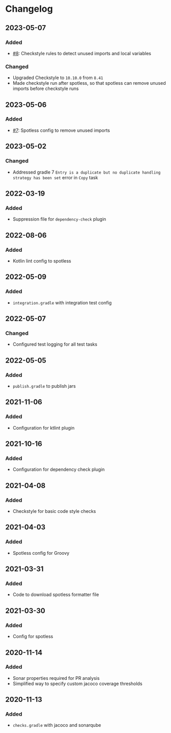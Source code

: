 # Changelog

## 2023-05-07
### Added
- [#8](https://github.com/devatherock/gradle-includes/issues/8): Checkstyle rules to detect unused imports and local variables

### Changed
- Upgraded Checkstyle to `10.10.0` from `8.41`
- Made checkstyle run after spotless, so that spotless can remove unused imports before checkstyle runs

## 2023-05-06
### Added
- [#7](https://github.com/devatherock/gradle-includes/issues/7): Spotless config to remove unused imports

## 2023-05-02
### Changed
- Addressed gradle 7 `Entry is a duplicate but no duplicate handling strategy has been set` error in `Copy` task

## 2022-03-19
### Added
- Suppression file for `dependency-check` plugin

## 2022-08-06
### Added
- Kotlin lint config to spotless

## 2022-05-09
### Added
- `integration.gradle` with integration test config

## 2022-05-07
### Changed
- Configured test logging for all test tasks

## 2022-05-05
### Added
- `publish.gradle` to publish jars

## 2021-11-06
### Added
- Configuration for ktlint plugin

## 2021-10-16
### Added
- Configuration for dependency check plugin

## 2021-04-08
### Added
- Checkstyle for basic code style checks

## 2021-04-03
### Added
- Spotless config for Groovy

## 2021-03-31
### Added
- Code to download spotless formatter file

## 2021-03-30
### Added
- Config for spotless

## 2020-11-14
### Added
- Sonar properties required for PR analysis
- Simplified way to specify custom jacoco coverage thresholds

## 2020-11-13
### Added
- `checks.gradle` with jacoco and sonarqube